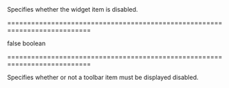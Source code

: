 <!--**
/*-------------------------------------------
    Auto-generated file. Do not modify.
-------------------------------------------

**-->
<!--d-->Specifies whether the widget item is disabled.<!--/d-->
===========================================================================
<!--default-->false<!--/default-->
<!--type-->boolean<!--/type-->
===========================================================================

<!--shortDescription-->
Specifies whether or not a toolbar item must be displayed disabled.
<!--/shortDescription-->

<!--fullDescription-->

<!--/fullDescription-->